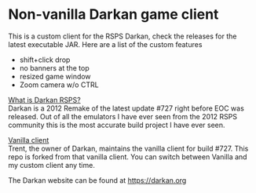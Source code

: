 # Non-vanilla Darkan game client
This is a custom client for the RSPS Darkan, check the releases for the latest executable JAR. Here are a list of the custom features
<ul>
  <li>shift+click drop</li>
  <li>no banners at the top</li>
  <li>resized game window</li>
  <li>Zoom camera w/o CTRL</li>
</ul>

<ins>What is Darkan RSPS?</ins><br>
Darkan is a 2012 Remake of the latest update #727 right before EOC was released. Out of all the emulators I have ever seen from the 2012 RSPS community this is the most accurate build project I have ever seen. 

<ins>Vanilla client</ins><br>
Trent, the owner of Darkan, maintains the vanilla client for build #727. This repo is forked from that vanilla client. You can switch between Vanilla and my custom client any time.

The Darkan website can be found at https://darkan.org
